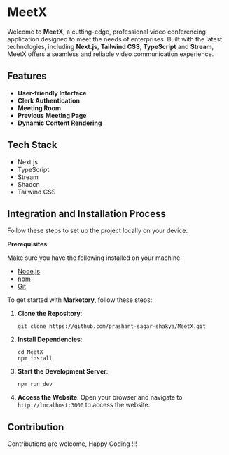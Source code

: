# MeetX
Welcome to **MeetX**, a cutting-edge, professional video conferencing application designed to meet the needs of enterprises. Built with the latest technologies, including **Next.js**, **Tailwind CSS**, **TypeScript** and **Stream**, MeetX offers a seamless and reliable video communication experience.

<!-- ![Thumbnail](/meetx.png) -->

## Features

- **User-friendly Interface**
- **Clerk Authentication**
- **Meeting Room**
- **Previous Meeting Page**
- **Dynamic Content Rendering**

## <a name="tech-stack">Tech Stack</a>

- Next.js
- TypeScript
- Stream
- Shadcn
- Tailwind CSS

## <a name="quick-start">Integration and Installation Process</a>

Follow these steps to set up the project locally on your device.

**Prerequisites**

Make sure you have the following installed on your machine:

- [Node.js](https://nodejs.org/en)
- [npm](https://www.npmjs.com/)
- [Git](https://git-scm.com/)

To get started with **Marketory**, follow these steps:

1. **Clone the Repository**:
    ```shell
    git clone https://github.com/prashant-sagar-shakya/MeetX.git
    ```
2. **Install Dependencies**:
    ```shell
    cd MeetX
    npm install
    ```
3. **Start the Development Server**:
    ```shell
    npm run dev
    ```
4. **Access the Website**: Open your browser and navigate to `http://localhost:3000` to access the website.

<!-- 5. **Set Up Environment Variables**: Create a new file named `.env` in the root of your project and add the following content:

    ```env
    NEXT_PUBLIC_SECRET_KEY=sdfdsfsdbvsdjvhbsjfdsbfjsd54354353453dsfsfs
    NODE_ENV="development"
    DATABASE_URL=""

    UPLOADTHING_SECRET=
    UPLOADTHING_APP_ID=

    NEXT_PUBLIC_CHARACTERS="dfbhsdufsbvdefhfbdjhb"


    SMTP_EMAIL=
    SMTP_PASS=

    STRIPE_SECRET_KEY=""
    NEXT_PUBLIC_FRONTEND_URL=http://localhost:3000
    ``` -->
## <a name="contribution">Contribution</a>
Contributions are welcome, Happy Coding !!!